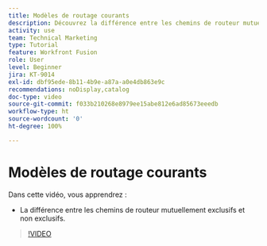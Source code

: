 ```yaml
---
title: Modèles de routage courants
description: Découvrez la différence entre les chemins de routeur mutuellement exclusifs et non exclusifs dans  [!DNL Adobe Workfront Fusion].
activity: use
team: Technical Marketing
type: Tutorial
feature: Workfront Fusion
role: User
level: Beginner
jira: KT-9014
exl-id: dbf95ede-8b11-4b9e-a87a-a0e4db863e9c
recommendations: noDisplay,catalog
doc-type: video
source-git-commit: f033b210268e8979ee15abe812e6ad85673eeedb
workflow-type: ht
source-wordcount: '0'
ht-degree: 100%

---
```


# Modèles de routage courants

Dans cette vidéo, vous apprendrez :

* La différence entre les chemins de routeur mutuellement exclusifs et non exclusifs.

>[!VIDEO](https://video.tv.adobe.com/v/335273/?quality=12&learn=on)
